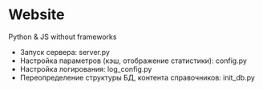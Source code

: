 # Website
Python &amp; JS without frameworks
* Запуск сервера: server.py
* Настройка параметров (кэш, отображение статистики): config.py
* Настройка логирования: log_config.py
* Переопределение структуры БД, контента справочников: init_db.py
